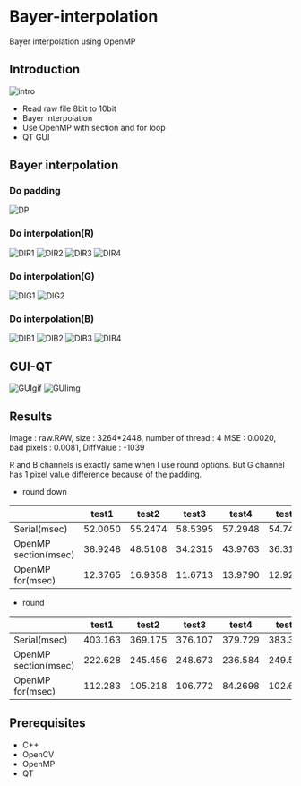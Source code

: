 # Bayer-interpolation
Bayer interpolation using OpenMP

## Introduction

![intro](./img/introduction.png)
* Read raw file 8bit to 10bit
* Bayer interpolation
* Use OpenMP with section and for loop
* QT GUI


## Bayer interpolation
### Do padding
![DP](./img/padding.png)

### Do interpolation(R)
![DIR1](./img/interpolationR1.png)
![DIR2](./img/interpolationR2.png)
![DIR3](./img/interpolationR3.png)
![DIR4](./img/interpolationR4.png)

### Do interpolation(G)
![DIG1](./img/interpolationG1.png)
![DIG2](./img/interpolationG2.png)

### Do interpolation(B)
![DIB1](./img/interpolationB1.png)
![DIB2](./img/interpolationB2.png)
![DIB3](./img/interpolationB3.png)
![DIB4](./img/interpolationB4.png)

## GUI-QT
![GUIgif](./img/GUI.gif)
![GUIimg](./img/GUI.png)

## Results
Image : raw.RAW, size : 3264*2448, number of thread : 4
MSE : 0.0020, bad pixels : 0.0081, DiffValue : -1039

R and B channels is exactly same when I use round options. But G channel has 1 pixel value difference because of the padding.

* round down

|                      | test1 | test2 | test3 | test4 | test5 | Average |
|----------------------|-------|-------|-------|-------|-------|---------|
| Serial(msec)         |52.0050|55.2474|58.5395|57.2948|54.7493|55.5672|
| OpenMP section(msec) |38.9248|48.5108|34.2315|43.9763|36.3111|39.7909|
| OpenMP for(msec)     |12.3765|16.9358|11.6713|13.9790|12.9217|__13.5768__|

* round

|                      | test1 | test2 | test3 | test4 | test5 | Average |
|----------------------|-------|-------|-------|-------|-------|---------|
| Serial(msec)         |403.163|369.175|376.107|379.729|383.336|382.302|
| OpenMP section(msec) |222.628|245.456|248.673|236.584|249.586|240.585|
| OpenMP for(msec)     |112.283|105.218|106.772|84.2698|102.607|__102.229__|

## Prerequisites
* C++
* OpenCV
* OpenMP
* QT

